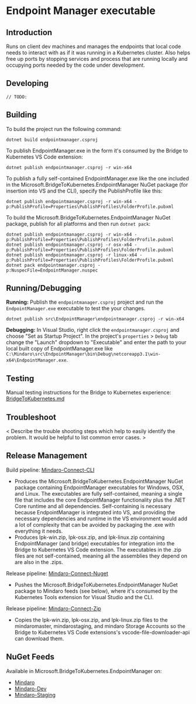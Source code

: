 # Endpoint Manager executable

Introduction
------------

Runs on client dev machines and manages the endpoints that local code needs to interact with as if it was running in a Kubernetes cluster. Also helps free up ports by stopping services and process that are running locally and occupying ports needed by the code under development.

Developing
----------
`// TODO:`

Building
--------
To build the project run the following command:
```
dotnet build endpointmanager.csproj
```

To publish EndpointManager.exe in the form it's consumed by the Bridge to Kubernetes VS Code extension: 
```
dotnet publish endpointmanager.csproj -r win-x64
```

To publish a fully self-contained EndpointManager.exe like the one included in the Microsoft.BridgeToKubernetes.EndpointManager NuGet package (for insertion into VS and the CLI), specify the PublishProfile like this:
```
dotnet publish endpointmanager.csproj -r win-x64 -p:PublishProfile=Properties\PublishProfiles\FolderProfile.pubxml
```

To build the Microsoft.BridgeToKubernetes.EndpointManager NuGet package, publish for all platforms and then run `dotnet pack`:
```
dotnet publish endpointmanager.csproj -r win-x64 -p:PublishProfile=Properties\PublishProfiles\FolderProfile.pubxml
dotnet publish endpointmanager.csproj -r osx-x64 -p:PublishProfile=Properties\PublishProfiles\FolderProfile.pubxml
dotnet publish endpointmanager.csproj -r linux-x64 -p:PublishProfile=Properties\PublishProfiles\FolderProfile.pubxml
dotnet pack endpointmanager.csproj -p:NuspecFile=EndpointManager.nuspec
```

Running/Debugging
-----------------
**Running:** Publish the `endpointmanager.csproj` project and run the `EndpointManager.exe` executable to test the your changes.
```
dotnet publish src\EndpointManager\endpointmanager.csproj -r win-x64
```

**Debugging:** In Visual Studio, right click the `endpointmanager.csproj` and choose "Set as Startup Project". In the project's `properties` > `Debug` tab change the "Launch" dropdown to "Executable" and enter the path to your local built copy of EndpointManager.exe like `C:\Mindaro\src\EndpointManager\bin\Debug\netcoreapp3.1\win-x64\EndpointManager.exe`.

Testing
-------
Manual testing instructions for the Bridge to Kubernetes experience: [BridgeToKubernetes.md](../../test/manual/BridgeToKubernetes.md)

Troubleshoot
------------
< Describe the trouble shooting steps which help to easily identify the problem. It would be helpful to list common error cases. >

Release Management
------------------
Build pipeline: [Mindaro-Connect-CLI](https://devdiv.visualstudio.com/DevDiv/_build?definitionId=13022)
- Produces the Microsoft.BridgeToKubernetes.EndpointManager NuGet package containing EndpointManager executables for Windows, OSX, and Linux. The executables are fully self-contained, meaning a single file that includes the core EndpointManager functionality plus the .NET Core runtime and all dependencies. Self-containing is necessary because EndpointManager is integrated into VS, and providing the necessary dependencies and runtime in the VS environment would add a lot of complexity that can be avoided by packaging the .exe with everything it needs.
- Produces lpk-win.zip, lpk-osx.zip, and lpk-linux.zip containing EndpointManager (and bridge) executables for integration into the Bridge to Kubernetes VS Code extension. The executables in the .zip files are not self-contained, meaning all the assemblies they depend on are also in the .zips. 

Release pipeline: [Mindaro-Connect-Nuget](https://devdiv.visualstudio.com/DevDiv/_release?_a=releases&view=mine&definitionId=2494)
- Pushes the Microsoft.BridgeToKubernetes.EndpointManager NuGet package to Mindaro feeds (see below), where it's consumed by the Kubernetes Tools extension for Visual Studio and the CLI.

Release pipeline: [Mindaro-Connect-Zip](https://devdiv.visualstudio.com/DevDiv/_release?_a=releases&view=mine&definitionId=2564)
- Copies the lpk-win.zip, lpk-osx.zip, and lpk-linux.zip files to the mindaromaster, mindarostaging, and mindaro Storage Accounts so the Bridge to Kubernetes VS Code extensions's vscode-file-downloader-api can download them.

NuGet Feeds
-----------
Available in Microsoft.BridgeToKubernetes.EndpointManager on:
- [Mindaro](https://dev.azure.com/devdiv/DevDiv/_packaging?_a=feed&feed=Mindaro)
- [Mindaro-Dev](https://dev.azure.com/devdiv/DevDiv/_packaging?_a=feed&feed=Mindaro-Dev)
- [Mindaro-Staging](https://dev.azure.com/devdiv/DevDiv/_packaging?_a=feed&feed=Mindaro-Staging)
